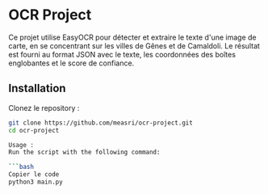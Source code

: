 # OCR Project

Ce projet utilise EasyOCR pour détecter et extraire le texte d'une image de carte, en se concentrant sur les villes de Gênes et de Camaldoli. Le résultat est fourni au format JSON avec le texte, les coordonnées des boîtes englobantes et le score de confiance.

## Installation

Clonez le repository :

```bash
git clone https://github.com/measri/ocr-project.git
cd ocr-project

Usage : 
Run the script with the following command:

```bash
Copier le code
python3 main.py
